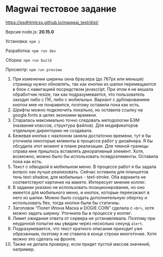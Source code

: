 # Magwai тестовое задание

https://psdhtmlcss.github.io/magwai_test/dist/

Версия node.js: **20.15.0**

Установка: `npm i`

Разработка: `npm run dev`

Сборка: `npm run build`

Просмотр: `npm run preview`

1. При изменении ширины окна браузера (до 767px или меньше) страницу нужно обновлять, так как кнопки из шапки перемещаются в блок с навигацией посредством javascript. При этом я не вешала обработчик resize, так как подразумевается, что пользователь заходит либо с ПК, либо с мобильных. Вариант с дублированием кнопок мне не понравился, поэтому оставила пока как есть.
2. Шрифты можно подключить локально, но оставила ссылку на google.fonts в целях экономии времени.
3. Старалась максимально точно следовать методологии БЭМ (названия классов, структура файлов). Для модификаторов отдельную директорию не создавала.
4. Бежевая кнопка с наклоном заняла достаточно времени, тут я бы уточнила некоторые моменты в процессе работ у дизайнера. Я бы обсудила этот момент в плане реализации. Для темной границы справа мне пришлось вставлять декоративный элемент. Хотя, возможно, можно было бы использовать псевдоэлементы. Оставила пока как есть.
5. Текст с обводкой в мобильном меню. В процессе работ я бы задала вопрос как лучше реализовать. Сейчас оставила для планшетов тень text-shadow, для мобильных - text-stroke. Оба варианта не соответствуют картинке на макете. Интересует мнение коллег.
6. В задании указано не использовать позиционирование, но оно имеется для мобильного меню, и кнопок, которые переезжают в него из шапки. Можно было создать дополнительную обертку и использовать flex, тогда кнопки были бы статичны.
7. Заголовок “Полет Илона Маска и DOGIE COIN” сделала с `<br>`, хотя можно задать ширину. Уточнила бы в процессе у коллег.
8. Лимит ожидания ответа от сервера не устанавливала. Поэтому при неудачной попытке мы увидим через несколько секунд `alert`.
9. Подразумевается, что текст краткого описания приходит уже обрезанным, поэтому я не ставила в конце строки многоточие. Хотя можно это сделать на фронте.
10. Также не делала проверку, если придет пустой массив значений, например.